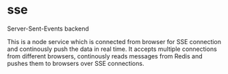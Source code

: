 # sse
Server-Sent-Events backend

This is a node service which is connected from browser for SSE connection and continously push the data in real time.
It accepts multiple connections from different browsers, continously reads messages from Redis and pushes them to browsers over SSE connections.
